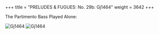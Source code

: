 +++
title = "PRELUDES & FUGUES: No. 29b: Gj1464"
weight = 3642
+++

The Partimento Bass Played Alone:

![Gj1464](/img/29bFenBk6p1.jpg)
![Gj1464](/img/29bFenBk6p2.jpg)
